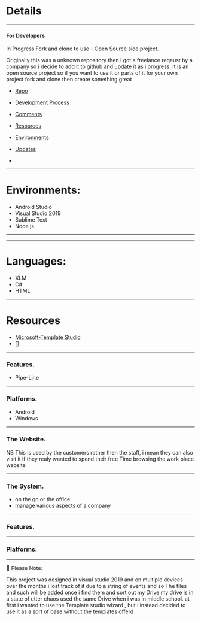 # Details
-----------------------
#### For Developers
In Progress Fork and clone to use - Open Source side project.

Originally this was a unknown repository then i got a freelance reqeust by a company
so i decide to add it to github and update it as i progress.
It is an open source project so if you want to use it or parts of it for your own project 
fork and clone then create something great

* [Repo](https://github.com/DonovanSnow-Dev/Management-System/blob/main/documentation/Usage.md)      

* [Development Process](https://)
* [Comments](https://)  
* [Resources](https://)                
* [Environments](https://)
* [Updates](https://)                  
* 
---------------
# Environments:
* Android Studio 
* Visual Studio 2019
* Sublime Text
* Node js  
---------------

---------------
# Languages:
* XLM 
* C#
* HTML
---------------
# Resources 
* [Microsoft-Template Studio](https://github.com/microsoft)
* []
---------------

### Features.
* Pipe-Line

---------------

### Platforms.
* Android
* Windows

---------------
### The Website.
NB
This is used by the customers rather then the staff, i mean they can also visit it if they realy wanted to spend their free
Time browsing the work place website 

---------------

### The System.
* on the go or the office 
* manage various aspects of a company   

---------------

### Features.

---------------

### Platforms.

---------------

:book: Please Note:

This project was designed in visual studio 2019 and on multiple devices
over the months i lost track of it due to a string of events and so
The files and such will be added once i find them and sort out my Drive
my drive is in a state of utter chaos used the same Drive when i was in middle school.
at first i wanted to use the Template studio wizard , but i instead decided to use it as a sort
of base without the templates offerd
